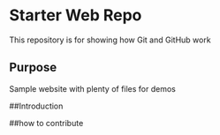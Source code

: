 # Starter Web Repo

This repository is for showing how Git and GitHub work

## Purpose

Sample website with plenty of files for demos

##Introduction

##how to contribute